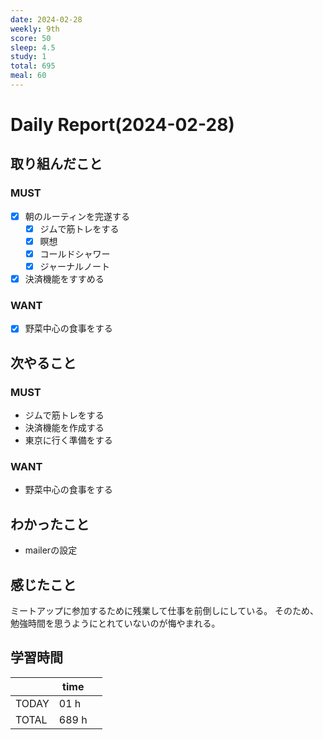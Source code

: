 ```yaml
---
date: 2024-02-28
weekly: 9th
score: 50
sleep: 4.5
study: 1
total: 695
meal: 60
---
```

# Daily Report(2024-02-28)
## 取り組んだこと
### MUST
- [x] 朝のルーティンを完遂する
	- [x] ジムで筋トレをする
	- [x] 瞑想
	- [x] コールドシャワー
	- [x] ジャーナルノート
- [x] 決済機能をすすめる
### WANT  
- [x] 野菜中心の食事をする
## 次やること
### MUST  
- ジムで筋トレをする  
- 決済機能を作成する  
- 東京に行く準備をする
### WANT  
- 野菜中心の食事をする
## わかったこと
- mailerの設定
## 感じたこと
ミートアップに参加するために残業して仕事を前倒しにしている。
そのため、勉強時間を思うようにとれていないのが悔やまれる。


## 学習時間
|       | time  |     |
| ----- | ----- | --- |
| TODAY | 01 h  |     |
| TOTAL | 689 h |     |
